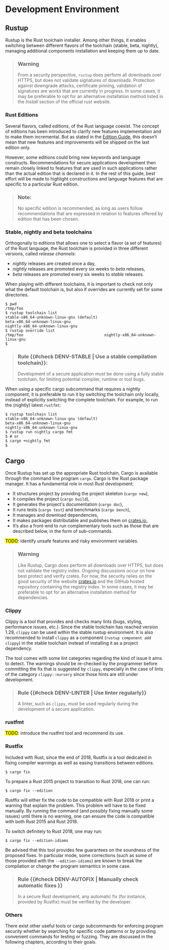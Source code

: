 # Development Environment

## Rustup

Rustup is the Rust toolchain installer. Among other things, it enables
switching between different flavors of the toolchain (stable, beta, nightly),
managing additional components installation and keeping them up to date.

> ### Warning
>
> From a security perspective, `rustup` does perform all downloads over HTTPS,
> but does not validate signatures of downloads. Protection against downgrade
> attacks, certificate pinning, validation of signatures are works that are
> currently in progress. In some cases, it may be preferable to opt for
> an alternative installation method listed in the *Install* section of the
> official rust website.

### Rust Editions

Several flavors, called *editions*, of the Rust language coexist.
The concept of editions has been introduced to clarify new features
implementation and to make them incremental. But as stated in the
[Edition Guide](https://rust-lang-nursery.github.io/edition-guide/editions/index.html),
this doesn’t mean that new features and improvements will be shipped on
the last edition only.

However, some editions could bring new keywords and language constructs.
Recommendations for secure applications development then remain closely
linked to features that are used in such applications rather than the actual
edition that is declared in it.
In the rest of this guide, best effort will be made to highlight constructions
and language features that are specific to a particular Rust edition.

> ### Note:
> No specific edition is recommended, as long as users follow recommendations
> that are expressed in relation to features offered by edition that has been
> chosen.

### Stable, nightly and beta toolchains

Orthogonally to editions that allows one to select a flavor (a set of features)
of the Rust language, the Rust toolchain is provided in three different
versions, called *release channels*:

- *nightly* releases are created once a day,
- *nightly* releases are promoted every six weeks to *beta* releases,
- *beta* releases are promoted every six weeks to *stable* releases.

When playing with different toolchains, it is important to check not only what
the default toolchain is, but also if overrides are currently set for some
directories.

```shell
$ pwd
/tmp/foo
$ rustup toolchain list
stable-x86_64-unknown-linux-gnu (default)
beta-x86_64-unknown-linux-gnu
nightly-x86_64-unknown-linux-gnu
$ rustup override list
/tmp/foo                                    nightly-x86_64-unknown-linux-gnu
$
```

> ### Rule {{#check DENV-STABLE | Use a stable compilation toolchain}}:
> Development of a secure application must be done using a fully stable
> toolchain, for limiting potential compiler, runtime or tool bugs.

When using a specific cargo subcommand that requires a nightly component,
it is preferable to run it by switching the toolchain only locally, instead
of explicitly switching the complete toolchain. For example, to run the
(nightly) latest `rustfmt`:

```shell
$ rustup toolchain list
stable-x86_64-unknown-linux-gnu (default)
beta-x86_64-unknown-linux-gnu
nightly-x86_64-unknown-linux-gnu
$ rustup run nightly cargo fmt
$ # or
$ cargo +nightly fmt
$
```

## Cargo

Once Rustup has set up the appropriate Rust toolchain, Cargo is available
through the command line program `cargo`. Cargo is the Rust package manager.
It has a fundamental role in most Rust development:

- It structures project by providing the project skeleton (`cargo new`),
- It compiles the project (`cargo build`),
- It generates the project's documentation (`cargo doc`),
- It runs tests (`cargo test`) and benchmarks (`cargo bench`),
- It manages and download dependencies,
- It makes packages distributable and publishes them on [crates.io],
- It’s also a front-end to run complementary tools such as those that are
  described below, in the form of sub-commands.

<mark>TODO</mark>: identify unsafe features and risky environment variables.

[crates.io]: https://crates.io

> ### Warning
>
> Like Rustup, Cargo does perform all downloads over HTTPS, but does not
> validate the registry index. Ongoing discussions occur on how best protect and
> verify crates. For now, the security relies on the good security of the
> website [crates.io] and the GitHub hosted repository containing the
> registry index. In some cases, it may be preferable to opt for an alternative
> installation method for dependencies.

### Clippy

Clippy is a tool that provides and checks many lints (bugs, styling, performance
issues, etc.). Since the stable toolchain has reached version 1.29, `clippy` can
be used within the stable rustup environment. It is also recommended
to install `clippy` as a component (`rustup component add clippy`) in the
stable toolchain instead of installing it as a project dependency.

The tool comes with some lint categories regarding the kind of issue it aims to
detect. The warnings should be re-checked by the programmer before committing
the fix that is suggested by `clippy`, especially in the case of lints of the
category `clippy::nursery` since those hints are still under development.

> ### Rule {{#check DENV-LINTER | Use linter regularly}}
>
> A linter, such as `clippy`, must be used regularly during the development of
> a secure application.

### rustfmt

<mark>TODO</mark>: introduce the rustfmt tool and recommend its use.

### Rustfix

Included with Rust, since the end of 2018, Rustfix is a tool dedicated in fixing
compiler warnings as well as easing transitions between editions.

```shell
$ cargo fix
```

To prepare a Rust 2015 project to transition to Rust 2018, one can run:

```shell
$ cargo fix --edition
```

Rustfix will either fix the code to be compatible with Rust 2018 or print
a warning that explain the problem. This problem will have to be fixed manually.
By running the command (and possibly fixing manually some issues) until there
is no warning, one can ensure the code is compatible with both Rust 2015 and
Rust 2018.

To switch definitely to Rust 2018, one may run:

```shell
$ cargo fix --edition-idioms
```

Be advised that this tool provides few guarantees on the soundness of the
proposed fixes. In particular mode, some corrections (such as some of those
provided with the `--edition-idioms`) are known to break the compilation
or change the program semantics in some case.

> ### Rule {{#check DENV-AUTOFIX | Manually check automatic fixes }}
>
> In a secure Rust development, any automatic fix (for instance, provided by
> Rustfix) must be verified by the developer.

### Others

There exist other useful tools or cargo subcommands for enforcing program
security whether by searching for specific code patterns or by providing
convenient commands for testing or fuzzing. They are discussed in the following
chapters, according to their goals.
